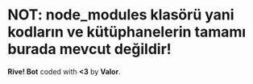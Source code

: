 # NOT: node_modules klasörü yani kodların ve kütüphanelerin tamamı burada mevcut değildir!


**Rive! Bot** coded with **<3** by **Valor**.
